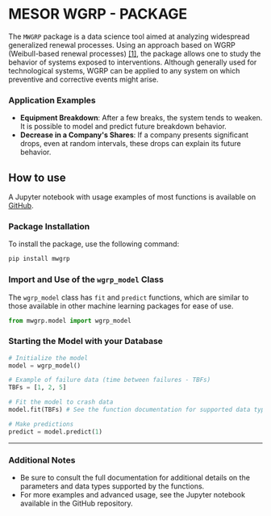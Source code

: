 # MESOR WGRP - PACKAGE

The `MWGRP` package is a data science tool aimed at analyzing widespread generalized renewal processes. Using an approach based on WGRP (Weibull-based renewal processes) [[1]](https://journals.plos.org/plosone/article?id=10.1371/journal.pone.0133772), the package allows one to study the behavior of systems exposed to interventions. Although generally used for technological systems, WGRP can be applied to any system on which preventive and corrective events might arise.

### Application Examples

- **Equipment Breakdown**: After a few breaks, the system tends to weaken. It is possible to model and predict future breakdown behavior.
- **Decrease in a Company's Shares**: If a company presents significant drops, even at random intervals, these drops can explain its future behavior.

## How to use

A Jupyter notebook with usage examples of most functions is available on [GitHub](https://github.com/danttis/mwgrp).

### Package Installation

To install the package, use the following command:

```bash
pip install mwgrp
```

### Import and Use of the `wgrp_model` Class

The `wgrp_model` class has `fit` and `predict` functions, which are similar to those available in other machine learning packages for ease of use.

```python
from mwgrp.model import wgrp_model
```

### Starting the Model with your Database

```python
# Initialize the model
model = wgrp_model()

# Example of failure data (time between failures - TBFs)
TBFs = [1, 2, 5]

# Fit the model to crash data
model.fit(TBFs) # See the function documentation for supported data types

# Make predictions
predict = model.predict(1)
```

---

### Additional Notes

- Be sure to consult the full documentation for additional details on the parameters and data types supported by the functions.
- For more examples and advanced usage, see the Jupyter notebook available in the GitHub repository.
